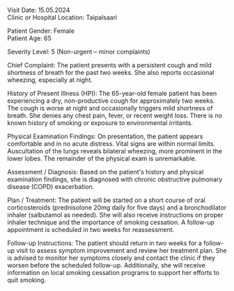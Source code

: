 Visit Date: 15.05.2024  
Clinic or Hospital Location: Taipalsaari  

Patient Gender: Female  
Patient Age: 65  

Severity Level: 5 (Non-urgent – minor complaints)

Chief Complaint: The patient presents with a persistent cough and mild shortness of breath for the past two weeks. She also reports occasional wheezing, especially at night.

History of Present Illness (HPI): The 65-year-old female patient has been experiencing a dry, non-productive cough for approximately two weeks. The cough is worse at night and occasionally triggers mild shortness of breath. She denies any chest pain, fever, or recent weight loss. There is no known history of smoking or exposure to environmental irritants.

Physical Examination Findings: On presentation, the patient appears comfortable and in no acute distress. Vital signs are within normal limits. Auscultation of the lungs reveals bilateral wheezing, more prominent in the lower lobes. The remainder of the physical exam is unremarkable.

Assessment / Diagnosis: Based on the patient's history and physical examination findings, she is diagnosed with chronic obstructive pulmonary disease (COPD) exacerbation.

Plan / Treatment: The patient will be started on a short course of oral corticosteroids (prednisolone 20mg daily for five days) and a bronchodilator inhaler (salbutamol as needed). She will also receive instructions on proper inhaler technique and the importance of smoking cessation. A follow-up appointment is scheduled in two weeks for reassessment.

Follow-up Instructions: The patient should return in two weeks for a follow-up visit to assess symptom improvement and review her treatment plan. She is advised to monitor her symptoms closely and contact the clinic if they worsen before the scheduled follow-up. Additionally, she will receive information on local smoking cessation programs to support her efforts to quit smoking.